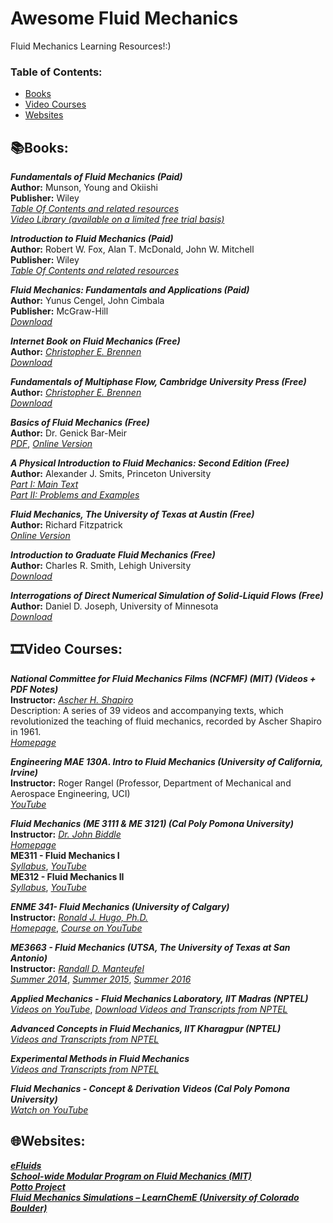 # Awesome Fluid Mechanics 
Fluid Mechanics Learning Resources!:)

### **Table of Contents:**
* [Books](#booksbooks)
* [Video Courses](#film_stripvideo-courses)
* [Websites](#globe_with_meridianswebsites)


## :books:Books:
***Fundamentals of Fluid Mechanics (Paid)*** <br />
**Author:** Munson, Young and Okiishi <br />
**Publisher:** Wiley <br />
[*Table Of Contents and related resources*](https://www.wiley.com/en-us/Munson%2C+Young+and+Okiishi%27s+Fundamentals+of+Fluid+Mechanics%2C+8th+Edition-p-9781119547990) <br />
[*Video Library (available on a limited free trial basis)*](https://bcs.wiley.com/he-bcs/Books?action=mininav&bcsId=9930&itemId=1119080703&assetId=402123&resourceId=39618) <br />

***Introduction to Fluid Mechanics (Paid)*** <br />
**Author:** Robert W. Fox, Alan T. McDonald, John W. Mitchell <br />
**Publisher:** Wiley <br />
[*Table Of Contents and related resources*](https://www.wiley.com/en-us/Fox+and+McDonald%27s+Introduction+to+Fluid+Mechanics%2C+10th+Edition-p-9781119603764) <br />

***Fluid Mechanics: Fundamentals and Applications (Paid)*** <br />
**Author:** Yunus Cengel, John Cimbala <br />
**Publisher:** McGraw-Hill <br />
[*Download*](https://www.mheducation.com/highered/product/fluid-mechanics-fundamentals-applications-cengel-cimbala/M9781259696534.html) 	<br />

***Internet Book on Fluid Mechanics (Free)*** <br />
**Author:** [*Christopher E. Brennen*](http://brennen.caltech.edu/) <br />
[*Download*](http://brennen.caltech.edu/FLUIDBOOK/FLUIDBOOK.htm) <br />

***Fundamentals of Multiphase Flow, Cambridge University Press (Free)***  <br />
**Author:** [*Christopher E. Brennen*](http://brennen.caltech.edu/) <br />
[*Download*](http://brennen.caltech.edu/INTMult/Intmult.htm)  <br />

***Basics of Fluid Mechanics (Free)*** <br />
**Author:** Dr. Genick Bar-Meir <br />
[*PDF*](https://potto.org/fluidMechanics.pdf), [*Online Version*](https://potto.org/fluidMech/index.php) <br />

***A Physical Introduction to Fluid Mechanics: Second Edition (Free)*** <br />
**Author:** Alexander J. Smits, Princeton University <br />
[*Part I: Main Text*](http://www.efluids.com/efluids/books/Smits_text_part1.pdf) <br />
[*Part II: Problems and Examples*](http://www.efluids.com/efluids/books/Smits_text_part2.pdf)  <br />


***Fluid Mechanics, The University of Texas at Austin (Free)*** <br />
**Author:** Richard Fitzpatrick <br />
[*Online Version*](https://farside.ph.utexas.edu/teaching/336L/Fluidhtml/)  <br />

***Introduction to Graduate Fluid Mechanics (Free)*** <br />
**Author:** Charles R. Smith, Lehigh University <br />
[*Download*](http://www.efluids.com/efluids/books/Intro_to_Grad_Fluid_Mech_ed_III_2020.pdf) <br />

***Interrogations of Direct Numerical Simulation of Solid-Liquid Flows (Free)*** <br />
**Author:** Daniel D. Joseph, University of Minnesota <br />
[*Download*](http://www.efluids.com/efluids/books/joseph.htm) <br />

## :film_strip:Video Courses: 

***National Committee for Fluid Mechanics Films (NCFMF) (MIT) (Videos + PDF Notes)*** <br />
**Instructor:** [*Ascher H. Shapiro*](https://en.wikipedia.org/wiki/Ascher_H._Shapiro) <br />
Description: A series of 39 videos and accompanying texts, which revolutionized the teaching of fluid mechanics, recorded by Ascher Shapiro in 1961. <br />
[*Homepage*](http://web.mit.edu/hml/ncfmf.html) <br />

***Engineering MAE 130A. Intro to Fluid Mechanics (University of California, Irvine)*** <br />
**Instructor:** Roger Rangel (Professor, Department of Mechanical and Aerospace Engineering, UCI) <br />
[*YouTube*](https://www.youtube.com/playlist?list=PLqOZ6FD_RQ7m8oL297GkRRszNN1Q-l6wb) <br />

***Fluid Mechanics (ME 3111 & ME 3121) (Cal Poly Pomona University)*** <br />
**Instructor:** [*Dr. John Biddle*](https://www.cpp.edu/engineering/me/faculty-info/biddle.shtml) <br />
[*Homepage*](https://www.cpp.edu/meonline/fluid-mechanics.shtml) <br />
**ME311 - Fluid Mechanics I** <br />
[*Syllabus*](https://www.cpp.edu/meonline/Documents/SyllabusFluidMechanicsI_W2015.doc), [*YouTube*](https://youtube.com/playlist?list=PLZOZfX_TaWAGocs2k5QmTL44OKOl7rn34)  <br />
**ME312 - Fluid Mechanics II** <br />
[*Syllabus*](https://www.cpp.edu/meonline/Documents/syllabus-fluid-mechanics-ii-w2018.doc), [*YouTube*](https://youtube.com/playlist?list=PLZOZfX_TaWAE7uM59dIBr-rH73WTJCcp_)  <br />

***ENME 341- Fluid Mechanics (University of Calgary)*** <br />
**Instructor:** [*Ronald J. Hugo, Ph.D.*](http://people.ucalgary.ca/~hugo/) <br />
[*Homepage*](http://people.ucalgary.ca/~hugo/WEBPAGES/fluid%20mechanics/fluidmech_lecture_list.html), [*Course on YouTube*](https://www.youtube.com/@ronhugo6225/playlists)  <br />

***ME3663 - Fluid Mechanics (UTSA, The University of Texas at San Antonio)*** <br />
**Instructor:** [*Randall D. Manteufel*](https://ceid.utsa.edu/mechanical/team/randall-d-manteufel-ph-d/) <br />
[*Summer 2014*](https://youtube.com/playlist?list=PL_ZIJMd-rNhW55BcHDhhebiDvGsFAE3a4), [*Summer 2015*](https://youtube.com/playlist?list=PL_ZIJMd-rNhUnWP5kxC9Irj7265slIAiN), [*Summer 2016*](https://youtube.com/playlist?list=PL_ZIJMd-rNhUU3-ED5_yT8LXEnSCw6Wy2)  <br />

***Applied Mechanics - Fluid Mechanics Laboratory, IIT Madras (NPTEL)*** <br />
[*Videos on YouTube*](https://youtube.com/playlist?list=PLPeEbErKGwN1wMEWYl1acjnKq6eMcAOYa), [*Download Videos and Transcripts from NPTEL*](https://archive.nptel.ac.in/courses/112/106/112106311/) <br />

***Advanced Concepts in Fluid Mechanics, IIT Kharagpur (NPTEL)*** <br />
[*Videos and Transcripts from NPTEL*](https://archive.nptel.ac.in/courses/112/105/112105287/) <br />

***Experimental Methods in Fluid Mechanics*** <br />
[*Videos and Transcripts from NPTEL*](https://archive.nptel.ac.in/courses/112/103/112103290/) <br />

***Fluid Mechanics - Concept & Derivation Videos (Cal Poly Pomona University)*** <br />
[*Watch on YouTube*](https://youtube.com/playlist?list=PLZOZfX_TaWAH0baRhA8OosWVbEsJK5sPe) <br />

## :globe_with_meridians:Websites:
[***eFluids***](http://www.efluids.com/) <br />
[***School-wide Modular Program on Fluid Mechanics (MIT)***](http://web.mit.edu/fluids-modules/www/) <br />
[***Potto Project***](https://potto.org/index.php) <br />
[***Fluid Mechanics Simulations – LearnChemE (University of Colorado Boulder)***](https://learncheme.com/simulations/fluid-mechanics/)
